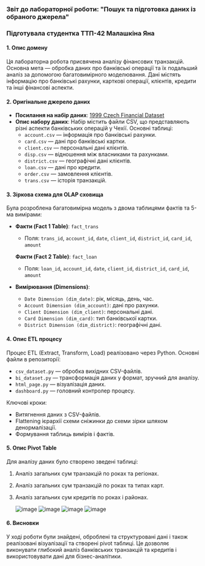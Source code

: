 ### Звіт до лабораторної роботи: "Пошук та підготовка даних із обраного джерела"

### Підготувала студентка ТТП-42 Малашкіна Яна

#### 1. **Опис домену**

Ця лабораторна робота присвячена аналізу фінансових транзакцій. Основна мета — обробка даних про банківські операції та їх подальший аналіз за допомогою багатовимірного моделювання. Дані містять інформацію про банківські рахунки, карткові операції, клієнтів, кредити та інші фінансові аспекти.

#### 2. **Оригінальне джерело даних**

- **Посилання на набір даних**: [1999 Czech Financial Dataset](https://www.kaggle.com/datasets/mariammariamr/1999-czech-financial-dataset)
- **Опис набору даних**: Набір містить файли CSV, що представляють різні аспекти банківських операцій у Чехії. Основні таблиці:
  - `account.csv` — інформація про банківські рахунки.
  - `card.csv` — дані про банківські картки.
  - `client.csv` — персональні дані клієнтів.
  - `disp.csv` — відношення між власниками та рахунками.
  - `district.csv` — географічні дані клієнтів.
  - `loan.csv` — дані про кредити.
  - `order.csv` — замовлення клієнтів.
  - `trans.csv` — історія транзакцій.

#### 3. **Зіркова схема для OLAP сховища**

Була розроблена багатовимірна модель з двома таблицями фактів та 5-ма вимірами:

- **Факти (Fact 1 Table)**: `fact_trans`

  - Поля: `trans_id`, `account_id`, `date`, `client_id`, `district_id`, `card_id`, `amount`
 
  **Факти (Fact 2 Table)**: `fact_loan`

  - Поля: `loan_id`, `account_id`, `date`, `client_id`, `district_id`, `card_id`, `amount`

- **Вимірювання (Dimensions)**:
  - `Date Dimension (dim_date)`: рік, місяць, день, час.
  - `Account Dimension (dim_account)`: дані про рахунки.
  - `Client Dimension (dim_client)`: персональні дані.
  - `Card Dimension (dim_card)`: тип банківської картки.
  - `District Dimension (dim_district)`: географічні дані.

#### 4. **Опис ETL процесу**

Процес ETL (Extract, Transform, Load) реалізовано через Python. Основні файли в репозиторії:

- `csv_dataset.py` — обробка вихідних CSV-файлів.
- `bi_dataset.py` — трансформація даних у формат, зручний для аналізу.
- `html_page.py` — візуалізація даних.
- `dashboard.py` — головний контролер процесу.

Ключові кроки:

- Витягнення даних з CSV-файлів.
- Flattening ієрархії схеми сніжинки до схеми зірки шляхом денормалізації.
- Формування таблиць вимірів і фактів.

#### 5. **Опис Pivot Table**

Для аналізу даних було створено зведені таблиці:

1. Аналіз загальних сум транзакцій по роках та регіонах.
2. Аналіз загальних сум транзакцій по роках та типах карт.
3. Аналіз загальних сум кредитів по роках і районах.

   ![image](https://github.com/user-attachments/assets/4c781515-66b5-45d6-ab97-678c6b51c361)
   ![image](https://github.com/user-attachments/assets/eb30ae77-92bd-42ce-a232-57c934dd791d)
   ![image](https://github.com/user-attachments/assets/21ea6068-00c6-4a03-a7ae-19bab5fd85c4)
   ![image](https://github.com/user-attachments/assets/0b95793f-911e-4f3e-8b48-0f1fe99cb1d1)





#### 6. **Висновки**

У ході роботи були знайдені, оброблені та структуровані дані і також реалізовані візуалізації та створені pivot таблиці. Це дозволяє виконувати глибокий аналіз банківських транзакцій та кредитів і використовувати дані для бізнес-аналітики.
